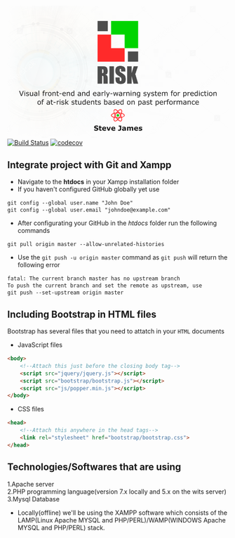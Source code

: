 ![Cover photo of project](/img/cover/github-cover-photo.png)
[![Build Status](https://travis-ci.com/1272371/Atom.svg?branch=master)](https://travis-ci.com/1272371/Atom)
[![codecov](https://codecov.io/gh/1272371/Atom/branch/master/graph/badge.svg)](https://codecov.io/gh/1272371/Atom)

## Integrate project with Git and Xampp
* Navigate to the **htdocs** in your Xampp installation folder
* If you haven't configured GitHub globally yet use
```
git config --global user.name "John Doe"
git config --global user.email "johndoe@example.com"
```
* After configurating your GitHub in the *htdocs* folder run the following commands
```
git pull origin master --allow-unrelated-histories
```
* Use the `git push -u origin master` command as `git push` will return the following error
```
fatal: The current branch master has no upstream branch
To push the current branch and set the remote as upstream, use
git push --set-upstream origin master
```

## Including Bootstrap in HTML files
Bootstrap has several files that you need to attatch in your `HTML` documents
* JavaScript files
```html
<body>
    <!--Attach this just before the closing body tag-->
    <script src="jquery/jquery.js"></script>
    <script src="bootstrap/bootstrap.js"></script>
    <script src="js/popper.min.js"></script>
</body>
```
* CSS files
```html
<head>
    <!--Attach this anywhere in the head tags-->
    <link rel="stylesheet" href="bootstrap/bootstrap.css">
</head>
```
<!---
## Restful API integration
1.Using Xampp login to phpmyadmin using your browser and navigate to the "new" tag on the left side of the screen(where your databases lie)
![Alt text](img/apiInstruction/1.png "Title")

2.Create a new database and call it "api_risk" and click the create button
![Alt text](img/apiInstruction/2.png "Title")

3.Click the api_risk database tab/tag that you've just created on the left side of the navigation screen(it will probably be below the "new" tag that you clicked earlier) then click on import which is usually top navigation screen(contains a red arrow that is facing leftward)
![Alt text](img/apiInstruction/3.png "Title")

4.Now click on the browse button and navigate to the Atom(our SD project resides in this folder) folder then inside the Atom folder navigate into api then you'll find the api_risk.sql(this is the folder that you'll import into the api_risk database) file,then once you've selected the api_risk.sql file you can click on the go button at the bottom of the screen on phpmyadmin
![Alt text](img/apiInstruction/4.png "Title")

5.On the browser,type localhost/Atom/testing_login.html(this will vary due to the fact that some users will store Atom project in a different folder or in a sub folder) and then press *ENTER*,it should now send you to the login page that communicates with the restful api  the username and password is 123456.You can you can also test it with incorrect information,so that you can get a response from the backend i.e Incorrect password or user does not exist responses
![Alt text](img/apiInstruction/8.png "Title")

6.NB! Since we're temporarily running everything locally you should store the Atom folder in your htdocs so that the apache server can locate it when you call it via localhost/Atom/...(this will vary due to the fact that some users will store Atom project in a different folder or in a sub folder)
--->
## Technologies/Softwares that are using
1.Apache server
<br/>
2.PHP programming language(version 7.x locally and 5.x on the wits server)
<br/>
3.Mysql Database
<br/>
<ul>
<li>Locally(offline) we'll be using the XAMPP software which consists of the LAMP(Linux Apache MYSQL and PHP/PERL)/WAMP(WINDOWS Apache MYSQL and PHP/PERL) stack.</li>
</ul>


